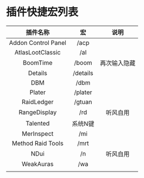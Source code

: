 # 插件快捷宏列表

|插件名称|宏|说明|
|:-:|:-:|:-:|
|Addon Control Panel|/acp|
|AtlasLootClassic|/al|
|BoomTime|/boom|再次输入隐藏|
|Details|/details|
|DBM|/dbm|
|Plater|/plater|
|RaidLedger|/gtuan|
|RangeDisplay|/rd|听风自用|
|Talented|系统N键|
|MerInspect|/mi|
|Method Raid Tools|/mrt|
|NDui|/n|听风自用|
|WeakAuras|/wa|
|||